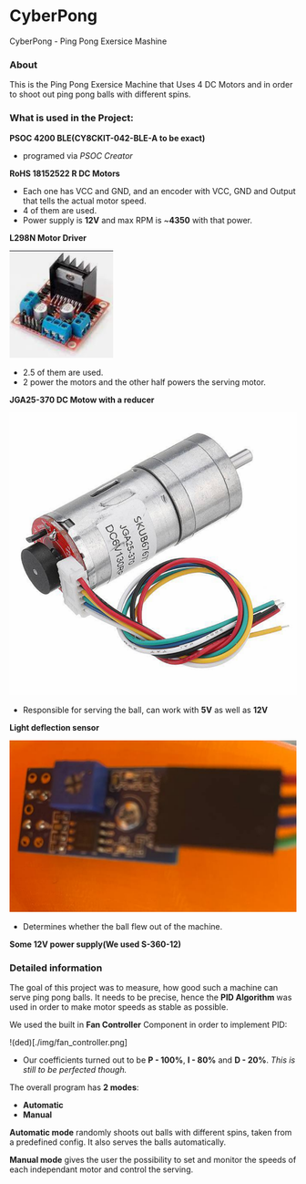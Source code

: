 # CyberPong
CyberPong - Ping Pong Exersice Mashine

### About

This is the Ping Pong Exersice Machine that Uses 4 DC Motors and in order to shoot out ping pong balls with different spins.

### What is used in the Project:

**PSOC 4200 BLE(CY8CKIT-042-BLE-A to be exact)**
- programed via _PSOC Creator_

**RoHS 18152522 R DC Motors**
- Each one has VCC and GND, and an encoder with VCC, GND and Output that tells the actual motor speed.
- 4 of them are used.
- Power supply is **12V** and max RPM is ~**4350** with that power.

**L298N Motor Driver**

![ded](./img/driver.png)
- 2.5 of them are used.
- 2 power the motors and the other half powers the serving motor.

**JGA25-370 DC Motow with a reducer**

![ded](./img/serve_motor.png)
- Responsible for serving the ball, can work with **5V** as well as **12V**

**Light deflection sensor**

![ded](./img/sensor.png)
- Determines whether the ball flew out of the machine.

**Some 12V power supply(We used S-360-12)**

### Detailed information

The goal of this project was to measure, how good such a machine can serve ping pong balls. It needs to be precise, hence the **PID Algorithm** was used in order to make motor speeds as stable as possible.

We used the built in **Fan Controller** Component in order to implement PID:

!(ded)[./img/fan_controller.png]
- Our coefficients turned out to be **P - 100%**, **I - 80%** and **D - 20%**. _This is still to be perfected though._

The overall program has **2 modes**:
- **Automatic**
- **Manual**

**Automatic mode** randomly shoots out balls with different spins, taken from a predefined config. It also serves the balls automatically.

**Manual mode** gives the user the possibility to set and monitor the speeds of each independant motor and control the serving.
